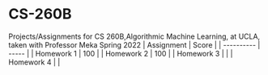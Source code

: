 # CS-260B
Projects/Assignments for CS 260B,Algorithmic Machine Learning, at UCLA, taken with Professor Meka Spring 2022
| Assignment | Score |
| ---------- | ----- |
| Homework 1 |  100  |
| Homework 2 |  100  |
| Homework 3 |       |
| Homework 4 |       |